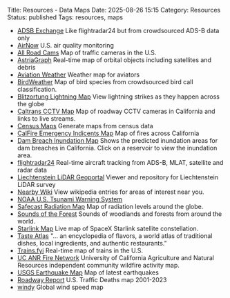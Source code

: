 Title: Resources - Data Maps
Date: 2025-08-26 15:15
Category: Resources
Status: published
Tags: resources, maps


- [ADSB Exchange](https://globe.adsbexchange.com/) Like flightradar24 but from crowdsourced ADS-B data only
- [AirNow](https://gispub.epa.gov/airnow/) U.S. air quality monitoring
- [All Road Cams](https://allroadcams.com/) Map of traffic cameras in the U.S.
- [AstriaGraph](http://astria.tacc.utexas.edu/AstriaGraph/) Real-time map of orbital objects including satellites and debris
- [Aviation Weather](https://aviationweather.gov/) Weather map for aviators
- [BirdWeather](https://www.birdweather.com/) Map of bird species from crowdsourced bird call classification.
- [Blitzortung Lightning Map](https://www.blitzortung.org/en/live_lightning_maps.php) View lightning strikes as they happen across the globe
- [Caltrans CCTV Map](https://cwwp2.dot.ca.gov/vm/iframemap.htm) Map of roadway CCTV cameras in California and links to live streams.
- [Census Maps](https://censusmaps.org/) Generate maps from census data
- [CalFire Emergency Indicents Map](https://www.fire.ca.gov/incidents) Map of fires across California
- [Dam Breach Inundation Map](https://fmds.water.ca.gov/webgis/?appid=dam_prototype_v2) Shows the predicted inundation areas for dam breaches in California. Click on a reservoir to view the inundation area.
- [flightradar24](https://www.flightradar24.com/) Real-time aircraft tracking from ADS-B, MLAT, satellite and radar data
- [Liechtenstein LiDAR Geoportal](https://lidar.geoportail.lu/) Viewer and repository for Liechtenstein LiDAR survey
- [Nearby Wiki](https://en.nearbywiki.org/map/) View wikipedia entries for areas of interest near you.
- [NOAA U.S. Tsunami Warning System](https://www.tsunami.gov/) 
- [Safecast Radiation Map](https://map.safecast.org/) Map of radiation levels around the globe.
- [Sounds of the Forest](https://timberfestival.org.uk/soundsoftheforest-soundmap/) Sounds of woodlands and forests from around the world.
- [Starlink Map](https://www.starlinkmap.org/) Live map of SpaceX Starlink satellite constellation.
- [Taste Atlas](https://www.tasteatlas.com/map) "... an encyclopedia of flavors, a world atlas of traditional dishes, local ingredients, and authentic restaurants."
- [Trains.fyi](https://trains.fyi/) Real-time map of trains in the U.S.
- [UC ANR Fire Network](https://ucanr.edu/program/uc-anr-fire-network/fire-activity-map) University of California Agriculture and Natural Resources independent community wildfire activity map.
- [USGS Earthquake Map](https://earthquake.usgs.gov/earthquakes/map/) Map of latest earthquakes
- [Roadway Report](https://roadway.report/) U.S. Traffic Deaths map 2001-2023
- [windy](https://www.windy.com) Global wind speed map
